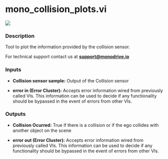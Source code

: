 # mono_collision_plots.vi

<p class="img_container">
<img class="lg_img" src="../mono_collision_plots.png"/>
</p>

### Description

Tool to plot the information provided by the collision sensor.

For technical support contact us at <b>support@monodrive.io</b> 
 

### Inputs

- **Collision sensor sample:**  Output of the Collision sensor
 

- **error in (Error Cluster):** Accepts error information wired from previously called VIs. This information can be used to decide if any functionality should be bypassed in the event of errors from other VIs. 

### Outputs

- **Collision Ocurred:**  True if there is a collision or if the ego collides with
another object on the scene
 

- **error out (Error Cluster):** Accepts error information wired from previously called VIs. This information can be used to decide if any functionality should be bypassed in the event of errors from other VIs. 

<p>&nbsp;</p>
